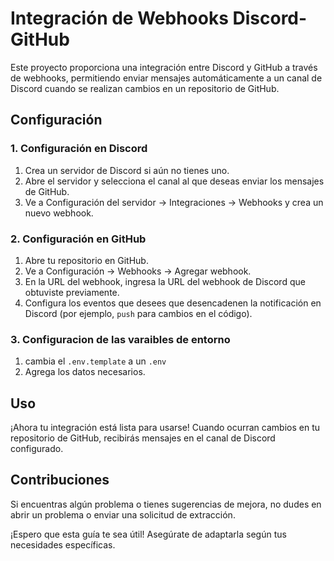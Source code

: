 # Integración de Webhooks Discord-GitHub

Este proyecto proporciona una integración entre Discord y GitHub a través de webhooks, permitiendo enviar mensajes automáticamente a un canal de Discord cuando se realizan cambios en un repositorio de GitHub.

## Configuración

### 1. Configuración en Discord

1. Crea un servidor de Discord si aún no tienes uno.
2. Abre el servidor y selecciona el canal al que deseas enviar los mensajes de GitHub.
3. Ve a Configuración del servidor -> Integraciones -> Webhooks y crea un nuevo webhook.

### 2. Configuración en GitHub

1. Abre tu repositorio en GitHub.
2. Ve a Configuración -> Webhooks -> Agregar webhook.
3. En la URL del webhook, ingresa la URL del webhook de Discord que obtuviste previamente.
4. Configura los eventos que desees que desencadenen la notificación en Discord (por ejemplo, `push` para cambios en el código).

### 3. Configuracion de las varaibles de entorno
1. cambia el `.env.template` a un `.env` 
2. Agrega los datos necesarios.

## Uso

¡Ahora tu integración está lista para usarse! Cuando ocurran cambios en tu repositorio de GitHub, recibirás mensajes en el canal de Discord configurado.

## Contribuciones

Si encuentras algún problema o tienes sugerencias de mejora, no dudes en abrir un problema o enviar una solicitud de extracción.

¡Espero que esta guía te sea útil! Asegúrate de adaptarla según tus necesidades específicas.